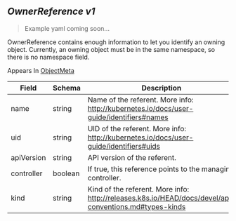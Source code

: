 ## *OwnerReference v1*

> Example yaml coming soon...



OwnerReference contains enough information to let you identify an owning object. Currently, an owning object must be in the same namespace, so there is no namespace field.

<aside class="notice">
Appears In  <a href="#objectmeta-v1">ObjectMeta</a> </aside>

Field        | Schema     | Description
------------ | ---------- | -----------
name | string | Name of the referent. More info: http://kubernetes.io/docs/user-guide/identifiers#names
uid | string | UID of the referent. More info: http://kubernetes.io/docs/user-guide/identifiers#uids
apiVersion | string | API version of the referent.
controller | boolean | If true, this reference points to the managing controller.
kind | string | Kind of the referent. More info: http://releases.k8s.io/HEAD/docs/devel/api-conventions.md#types-kinds

